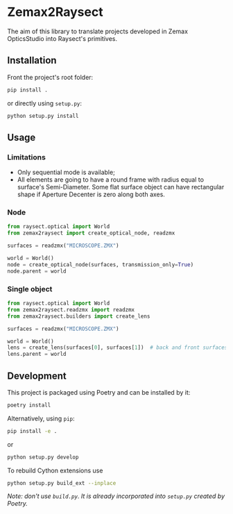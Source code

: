# Zemax2Raysect

The aim of this library to translate projects developed in Zemax OpticsStudio into Raysect's primitives.

## Installation

Front the project's root folder:

```sh
pip install .
```

or directly using `setup.py`:

```sh
python setup.py install
```

## Usage

### Limitations

* Only sequential mode is available;
* All elements are going to have a round frame with radius equal to surface's Semi-Diameter. Some flat surface object can have rectangular shape if Aperture Decenter is zero along both axes.

### Node

```python
from raysect.optical import World
from zemax2raysect import create_optical_node, readzmx

surfaces = readzmx("MICROSCOPE.ZMX")

world = World()
node = create_optical_node(surfaces, transmission_only=True)
node.parent = world
```

### Single object

```python
from raysect.optical import World
from zemax2raysect.readzmx import readzmx
from zemax2raysect.builders import create_lens

surfaces = readzmx("MICROSCOPE.ZMX")

world = World()
lens = create_lens(surfaces[0], surfaces[1])  # back and front surfaces
lens.parent = world
```

## Development

This project is packaged using Poetry and can be installed by it:
```sh
poetry install
```

Alternatively, using `pip`:
```sh
pip install -e .
```
or
```sh
python setup.py develop
```

To rebuild Cython extensions use
```sh
python setup.py build_ext --inplace
```

*Note: don't use `build.py`. It is already incorporated into `setup.py` created by Poetry.*
